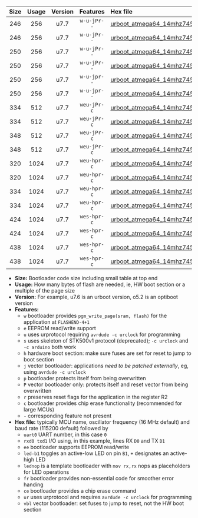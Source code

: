 |Size|Usage|Version|Features|Hex file|
|:-:|:-:|:-:|:-:|:--|
|246|256|u7.7|`w-u-jPr--`|[urboot_atmega64_14mhz7456_4800bps_uart1_rxd2_txd3_led+b5_ur_vbl.hex](https://raw.githubusercontent.com/stefanrueger/urboot.hex/main/mcus/atmega64/fcpu_14mhz7456/4800_bps/urboot_atmega64_14mhz7456_4800bps_uart1_rxd2_txd3_led+b5_ur_vbl.hex)|
|246|256|u7.7|`w-u-jPr--`|[urboot_atmega64_14mhz7456_4800bps_uart1_rxd2_txd3_lednop_ur_vbl.hex](https://raw.githubusercontent.com/stefanrueger/urboot.hex/main/mcus/atmega64/fcpu_14mhz7456/4800_bps/urboot_atmega64_14mhz7456_4800bps_uart1_rxd2_txd3_lednop_ur_vbl.hex)|
|250|256|u7.7|`w-u-jPr--`|[urboot_atmega64_14mhz7456_4800bps_uart0_rxe0_txe1_led+b5_fr_ur_vbl.hex](https://raw.githubusercontent.com/stefanrueger/urboot.hex/main/mcus/atmega64/fcpu_14mhz7456/4800_bps/urboot_atmega64_14mhz7456_4800bps_uart0_rxe0_txe1_led+b5_fr_ur_vbl.hex)|
|250|256|u7.7|`w-u-jPr--`|[urboot_atmega64_14mhz7456_4800bps_uart0_rxe0_txe1_lednop_fr_ur_vbl.hex](https://raw.githubusercontent.com/stefanrueger/urboot.hex/main/mcus/atmega64/fcpu_14mhz7456/4800_bps/urboot_atmega64_14mhz7456_4800bps_uart0_rxe0_txe1_lednop_fr_ur_vbl.hex)|
|250|256|u7.7|`w-u-jpr--`|[urboot_atmega64_14mhz7456_4800bps_uart1_rxd2_txd3_led+b5_fr_ur_vbl.hex](https://raw.githubusercontent.com/stefanrueger/urboot.hex/main/mcus/atmega64/fcpu_14mhz7456/4800_bps/urboot_atmega64_14mhz7456_4800bps_uart1_rxd2_txd3_led+b5_fr_ur_vbl.hex)|
|250|256|u7.7|`w-u-jpr--`|[urboot_atmega64_14mhz7456_4800bps_uart1_rxd2_txd3_lednop_fr_ur_vbl.hex](https://raw.githubusercontent.com/stefanrueger/urboot.hex/main/mcus/atmega64/fcpu_14mhz7456/4800_bps/urboot_atmega64_14mhz7456_4800bps_uart1_rxd2_txd3_lednop_fr_ur_vbl.hex)|
|334|512|u7.7|`weu-jPr-c`|[urboot_atmega64_14mhz7456_4800bps_uart0_rxe0_txe1_ee_led+b5_fr_ce_ur_vbl.hex](https://raw.githubusercontent.com/stefanrueger/urboot.hex/main/mcus/atmega64/fcpu_14mhz7456/4800_bps/urboot_atmega64_14mhz7456_4800bps_uart0_rxe0_txe1_ee_led+b5_fr_ce_ur_vbl.hex)|
|334|512|u7.7|`weu-jPr-c`|[urboot_atmega64_14mhz7456_4800bps_uart0_rxe0_txe1_ee_lednop_fr_ce_ur_vbl.hex](https://raw.githubusercontent.com/stefanrueger/urboot.hex/main/mcus/atmega64/fcpu_14mhz7456/4800_bps/urboot_atmega64_14mhz7456_4800bps_uart0_rxe0_txe1_ee_lednop_fr_ce_ur_vbl.hex)|
|348|512|u7.7|`weu-jPr-c`|[urboot_atmega64_14mhz7456_4800bps_uart1_rxd2_txd3_ee_led+b5_fr_ce_ur_vbl.hex](https://raw.githubusercontent.com/stefanrueger/urboot.hex/main/mcus/atmega64/fcpu_14mhz7456/4800_bps/urboot_atmega64_14mhz7456_4800bps_uart1_rxd2_txd3_ee_led+b5_fr_ce_ur_vbl.hex)|
|348|512|u7.7|`weu-jPr-c`|[urboot_atmega64_14mhz7456_4800bps_uart1_rxd2_txd3_ee_lednop_fr_ce_ur_vbl.hex](https://raw.githubusercontent.com/stefanrueger/urboot.hex/main/mcus/atmega64/fcpu_14mhz7456/4800_bps/urboot_atmega64_14mhz7456_4800bps_uart1_rxd2_txd3_ee_lednop_fr_ce_ur_vbl.hex)|
|320|1024|u7.7|`weu-hpr-c`|[urboot_atmega64_14mhz7456_4800bps_uart0_rxe0_txe1_ee_led+b5_fr_ce_ur.hex](https://raw.githubusercontent.com/stefanrueger/urboot.hex/main/mcus/atmega64/fcpu_14mhz7456/4800_bps/urboot_atmega64_14mhz7456_4800bps_uart0_rxe0_txe1_ee_led+b5_fr_ce_ur.hex)|
|320|1024|u7.7|`weu-hpr-c`|[urboot_atmega64_14mhz7456_4800bps_uart0_rxe0_txe1_ee_lednop_fr_ce_ur.hex](https://raw.githubusercontent.com/stefanrueger/urboot.hex/main/mcus/atmega64/fcpu_14mhz7456/4800_bps/urboot_atmega64_14mhz7456_4800bps_uart0_rxe0_txe1_ee_lednop_fr_ce_ur.hex)|
|334|1024|u7.7|`weu-hpr-c`|[urboot_atmega64_14mhz7456_4800bps_uart1_rxd2_txd3_ee_led+b5_fr_ce_ur.hex](https://raw.githubusercontent.com/stefanrueger/urboot.hex/main/mcus/atmega64/fcpu_14mhz7456/4800_bps/urboot_atmega64_14mhz7456_4800bps_uart1_rxd2_txd3_ee_led+b5_fr_ce_ur.hex)|
|334|1024|u7.7|`weu-hpr-c`|[urboot_atmega64_14mhz7456_4800bps_uart1_rxd2_txd3_ee_lednop_fr_ce_ur.hex](https://raw.githubusercontent.com/stefanrueger/urboot.hex/main/mcus/atmega64/fcpu_14mhz7456/4800_bps/urboot_atmega64_14mhz7456_4800bps_uart1_rxd2_txd3_ee_lednop_fr_ce_ur.hex)|
|424|1024|u7.7|`wes-hpr-c`|[urboot_atmega64_14mhz7456_4800bps_uart0_rxe0_txe1_ee_led+b5_fr_ce.hex](https://raw.githubusercontent.com/stefanrueger/urboot.hex/main/mcus/atmega64/fcpu_14mhz7456/4800_bps/urboot_atmega64_14mhz7456_4800bps_uart0_rxe0_txe1_ee_led+b5_fr_ce.hex)|
|424|1024|u7.7|`wes-hpr-c`|[urboot_atmega64_14mhz7456_4800bps_uart0_rxe0_txe1_ee_lednop_fr_ce.hex](https://raw.githubusercontent.com/stefanrueger/urboot.hex/main/mcus/atmega64/fcpu_14mhz7456/4800_bps/urboot_atmega64_14mhz7456_4800bps_uart0_rxe0_txe1_ee_lednop_fr_ce.hex)|
|438|1024|u7.7|`wes-hpr-c`|[urboot_atmega64_14mhz7456_4800bps_uart1_rxd2_txd3_ee_led+b5_fr_ce.hex](https://raw.githubusercontent.com/stefanrueger/urboot.hex/main/mcus/atmega64/fcpu_14mhz7456/4800_bps/urboot_atmega64_14mhz7456_4800bps_uart1_rxd2_txd3_ee_led+b5_fr_ce.hex)|
|438|1024|u7.7|`wes-hpr-c`|[urboot_atmega64_14mhz7456_4800bps_uart1_rxd2_txd3_ee_lednop_fr_ce.hex](https://raw.githubusercontent.com/stefanrueger/urboot.hex/main/mcus/atmega64/fcpu_14mhz7456/4800_bps/urboot_atmega64_14mhz7456_4800bps_uart1_rxd2_txd3_ee_lednop_fr_ce.hex)|

- **Size:** Bootloader code size including small table at top end
- **Usage:** How many bytes of flash are needed, ie, HW boot section or a multiple of the page size
- **Version:** For example, u7.6 is an urboot version, o5.2 is an optiboot version
- **Features:**
  + `w` bootloader provides `pgm_write_page(sram, flash)` for the application at `FLASHEND-4+1`
  + `e` EEPROM read/write support
  + `u` uses urprotocol requiring `avrdude -c urclock` for programming
  + `s` uses skeleton of STK500v1 protocol (deprecated); `-c urclock` and `-c arduino` both work
  + `h` hardware boot section: make sure fuses are set for reset to jump to boot section
  + `j` vector bootloader: applications *need to be patched externally*, eg, using `avrdude -c urclock`
  + `p` bootloader protects itself from being overwritten
  + `P` vector bootloader only: protects itself and reset vector from being overwritten
  + `r` preserves reset flags for the application in the register R2
  + `c` bootloader provides chip erase functionality (recommended for large MCUs)
  + `-` corresponding feature not present
- **Hex file:** typically MCU name, oscillator frequency (16 MHz default) and baud rate (115200 default) followed by
  + `uart0` UART number, in this case `0`
  + `rxd0 txd1` I/O using, in this example, lines RX `D0` and TX `D1`
  + `ee` bootloader supports EEPROM read/write
  + `led-b1` toggles an active-low LED on pin `B1`, `+` designates an active-high LED
  + `lednop` is a template bootloader with `mov rx,rx` nops as placeholders for LED operations
  + `fr` bootloader provides non-essential code for smoother error handing
  + `ce` bootloader provides a chip erase command
  + `ur` uses urprotocol and requires `avrdude -c urclock` for programming
  + `vbl` vector bootloader: set fuses to jump to reset, not the HW boot section
